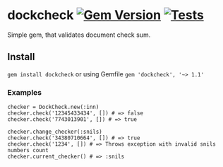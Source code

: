# dockcheck [![Gem Version](https://badge.fury.io/rb/dockcheck.svg)](https://badge.fury.io/rb/dockcheck) [![Tests](https://github.com/solar05/dockcheck/actions/workflows/ruby.yml/badge.svg)](https://github.com/solar05/dockcheck/actions/workflows/ruby.yml)
Simple gem, that validates document check sum.

## Install
`gem install dockcheck`
or using Gemfile `gem 'dockcheck', '~> 1.1'`

### Examples
`checker = DockCheck.new(:inn)`  
`checker.check('12345433434', []) # => false`  
`checker.check('7743013901', []) # => true`  
   
`checker.change_checker(:snils)`  
`checker.check('34380710664', []) # => true`  
`checker.check('1234', []) # => Throws exception with invalid snils numbers count`  
`checker.current_checker() # => :snils`  

